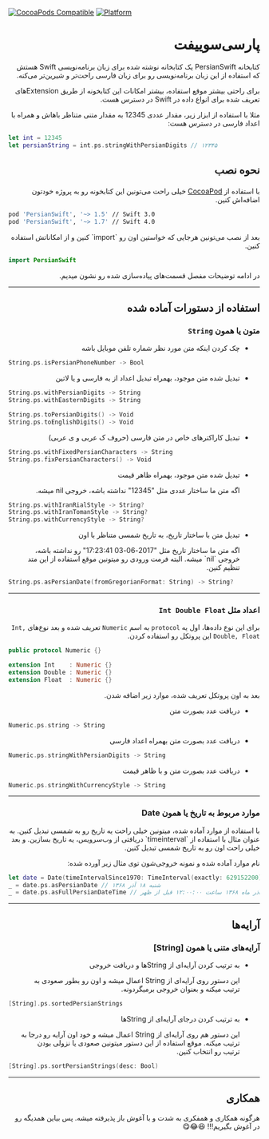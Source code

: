 
[![CocoaPods Compatible](https://img.shields.io/cocoapods/v/PersianSwift.svg)](https://img.shields.io/cocoapods/v/PersianSwift.svg)
[![Platform](https://img.shields.io/cocoapods/p/PersianSwift.svg?style=flat)](http://cocoadocs.org/docsets/PersianSwift)


<h1 dir='rtl'>پارسی‌سوییفت</h1>

<p dir="rtl">
کتابخانه PersianSwift یک کتابخانه نوشته شده برای زبان برنامه‌نویسی Swift هستش که استفاده از این زبان برنامه‌نویسی رو برای زبان فارسی راحت‌تر و شیرین‌تر می‌کنه.
</p>

<p dir="rtl">
برای راحتی بیشتر موقع استفاده، بیشتر امکانات این کتابخونه از طریق Extensionهای تعریف شده برای انواع داده در Swift در دسترس هست.
</p>

<p dir="rtl">
مثلا با استفاده از ابزار زیر، مقدار عددی 12345 به مقدار متنی متناظر باهاش و همراه با اعداد فارسی در دسترس هست:
</p>

```swift
let int = 12345
let persianString = int.ps.stringWithPersianDigits // ۱۲۳۴۵
```

## <p dir="rtl">نحوه نصب</p>

<p dir="rtl">
با استفاده از 
<a href="http://cocoapods.org">CocoaPod</a>
 خیلی راحت می‌تونین این کتابخونه رو به پروژه خودتون اضافه‌اش کنین.
</p>

```bash
pod 'PersianSwift', '~> 1.5' // Swift 3.0
pod 'PersianSwift', '~> 1.7' // Swift 4.0
```

<p dir="rtl">
بعد از نصب می‌تونین هرجایی که خواستین اون رو `import` کنین و از امکاناتش استفاده کنین.
</p>

```swift
import PersianSwift
```

<p dir="rtl">
در ادامه توضیحات مفصل قسمت‌های پیاده‌سازی شده رو نشون میدیم.
</p>

---
<h2 dir='rtl'>استفاده از دستورات آماده شده</h2>

<h3 dir='rtl'>متون یا همون <code>String</code></h3>

<p dir="rtl">
  <ul dir="rtl"><li>چک کردن اینکه متن مورد نظر شماره تلفن موبایل باشه</li></ul>
</p>

```swift
String.ps.isPersianPhoneNumber -> Bool
```

<p dir="rtl">
  <ul dir="rtl"><li>تبدیل شده متن موجود، بهمراه تبدیل اعداد از به فارسی و یا لاتین</li></ul>
</p>

```swift
String.ps.withPersianDigits -> String
String.ps.withEasternDigits -> String

String.ps.toPersianDigits() -> Void
String.ps.toEnglishDigits() -> Void
```

<p dir="rtl">
  <ul dir="rtl"><li>تبدیل کاراکترهای خاص در متن فارسی (حروف ک عربی و ی عربی)</li></ul>
</p>

```swift
String.ps.withFixedPersianCharacters -> String
String.ps.fixPersianCharacters() -> Void
```

<p dir="rtl">
  <ul dir="rtl"><li>
    تبدیل شده متن موجود، بهمراه ظاهر قیمت
    <p>اگه متن ما ساختار عددی مثل "12345" نداشته باشه، خروجی nil میشه.</p>
  </li></ul>
</p>


```swift
String.ps.withIranRialStyle -> String?
String.ps.withIranTomanStyle -> String?
String.ps.withCurrencyStyle -> String?
```

<p dir="rtl">
  <ul dir="rtl"><li>
    تبدیل متن با ساختار تاریخ، به تاریخ شمسی متناظر با اون
    <p>
    اگه متن ما ساختار تاریخ مثل "2017-06-03 17:23:41" رو نداشته باشه، خروجی `nil` میشه. البته فرمت ورودی رو میتونین موقع استفاده از این متد تنظیم کنین.
    </p>
  </li></ul>
</p>


```swift
String.ps.asPersianDate(fromGregorianFormat: String) -> String?
```

---

<h3 dir="rtl">اعداد مثل <code>Int Double Float</code></h3>

<p dir="rtl">
برای این نوع داده‌ها، اول یه <code>protocol</code> به اسم <code>Numeric</code> تعریف شده و بعد نوع‌های <code>Int, Double, Float</code> این پروتکل رو استفاده کردن.
</p>

```swift
public protocol Numeric {}

extension Int    : Numeric {}
extension Double : Numeric {}
extension Float  : Numeric {}
```

<p dir="rtl">
بعد به اون پروتکل تعریف شده، موارد زیر اضافه شدن.
</p>

<p dir="rtl">
  <ul dir="rtl"><li>دریافت عدد بصورت متن</li></ul>
</p>


```swift
Numeric.ps.string -> String
```


<p dir="rtl">
  <ul dir="rtl"><li>دریافت عدد بصورت متن بهمراه اعداد فارسی</li></ul>
</p>

```swift
Numeric.ps.stringWithPersianDigits -> String
```

<p dir="rtl">
  <ul dir="rtl"><li>دریافت عدد بصورت متن و با ظاهر قیمت</li></ul>
</p>

```swift
Numeric.ps.stringWithCurrencyStyle -> String
```

---

<h3 dir="rtl">موارد مربوط به تاریخ یا همون Date</h3>

<p dir="rtl">
با استفاده از موارد آماده شده، میتونین خیلی راحت یه تاریخ رو به شمسی تبدیل کنین. به عنوان مثال با استفاده از `timeinterval` دریافتی از وب‌سرویس، یه تاریخ بسازین. و بعد خیلی راحت اون رو به تاریخ شمسی تبدیل کنین.
</p>

<p dir="rtl">
نام موارد آماده شده و نمونه خروجی‌شون توی مثال زیر آورده شده:
</p>

```swift
let date = Date(timeIntervalSince1970: TimeInterval(exactly: 629152200)!)
_ = date.ps.asPersianDate // شنبه ۱۸ آذر ۱۳۶۸
_ = date.ps.asFullPersianDateTime // شنبه ۱۸ آذر ماه ۱۳۶۸ ساعت ۱۲:۰۰:۰۰ قبل از ظهر
```

---

<h2 dir="rtl">آرایه‌ها</h2>

<h3 dir="rtl">آرایه‌های متنی یا همون [String]</h3>

<p dir="rtl">
  <ul dir="rtl">
    <li>
      به ترتیب کردن آرایه‌ای از Stringها و دریافت خروجی
      <p>
      این دستور روی آرایه‌ای از String اعمال میشه و اون رو بطور صعودی به ترتیب میکنه و بعنوان خروجی برمیگردونه.
      </p>
    </li>
  </ul>
</p>


```swift
[String].ps.sortedPersianStrings
```

<p dir="rtl">
  <ul dir="rtl">
    <li>
      به ترتیب کردن درجای آرایه‌ای از Stringها
      <p>
      این دستور هم روی آرایه‌ای از String اعمال میشه و خود اون آرایه رو درجا به ترتیب میکنه. موقع استفاده از این دستور میتونین صعودی یا نزولی بودن ترتیب رو انتخاب کنین.
      </p>
    </li>
  </ul>
</p>


```swift
[String].ps.sortPersianStrings(desc: Bool)
```

---

<h2 dir='rtl'>همکاری</h2>

<p dir="rtl">
هرگونه همکاری و همفکری به شدت و با آغوش باز پذیرفته میشه. پس بیاین همدیگه رو در آغوش بگیریم!!! 😆😂😋
</p>





